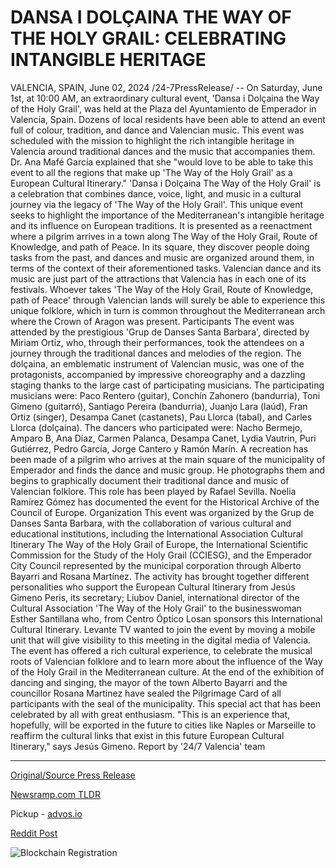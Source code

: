 # DANSA I DOLÇAINA THE WAY OF THE HOLY GRAIL: CELEBRATING INTANGIBLE HERITAGE

VALENCIA, SPAIN, June 02, 2024 /24-7PressRelease/ -- On Saturday, June 1st, at 10:00 AM, an extraordinary cultural event, 'Dansa i Dolçaina the Way of the Holy Grail', was held at the Plaza del Ayuntamiento de Emperador in Valencia, Spain. Dozens of local residents have been able to attend an event full of colour, tradition, and dance and Valencian music.  This event was scheduled with the mission to highlight the rich intangible heritage in Valencia around traditional dances and the music that accompanies them.  Dr. Ana Mafé García explained that she "would love to be able to take this event to all the regions that make up 'The Way of the Holy Grail' as a European Cultural Itinerary."  'Dansa i Dolçaina The Way of the Holy Grail' is a celebration that combines dance, voice, light, and music in a cultural journey via the legacy of 'The Way of the Holy Grail'. This unique event seeks to highlight the importance of the Mediterranean's intangible heritage and its influence on European traditions.  It is presented as a reenactment where a pilgrim arrives in a town along The Way of the Holy Grail, Route of Knowledge, and path of Peace. In its square, they discover people doing tasks from the past, and dances and music are organized around them, in terms of the context of their aforementioned tasks.  Valencian dance and its music are just part of the attractions that Valencia has in each one of its festivals. Whoever takes 'The Way of the Holy Grail, Route of Knowledge, path of Peace' through Valencian lands will surely be able to experience this unique folklore, which in turn is common throughout the Mediterranean arch where the Crown of Aragon was present.  Participants The event was attended by the prestigious 'Grup de Danses Santa Barbara', directed by Miriam Ortiz, who, through their performances, took the attendees on a journey through the traditional dances and melodies of the region.  The dolçaina, an emblematic instrument of Valencian music, was one of the protagonists, accompanied by impressive choreography and a dazzling staging thanks to the large cast of participating musicians.  The participating musicians were: Paco Rentero (guitar), Conchín Zahonero (bandurria), Toni Gimeno (guitarró), Santiago Pereira (bandurria), Juanjo Lara (laúd), Fran Ortiz (singer), Desampa Canet (castanets), Pau Llorca (tabal), and Carles Llorca (dolçaina).  The dancers who participated were: Nacho Bermejo, Amparo B, Ana Díaz, Carmen Palanca, Desampa Canet, Lydia Vautrin, Puri Gutiérrez, Pedro García, Jorge Cantero y Ramón Marín.  A recreation has been made of a pilgrim who arrives at the main square of the municipality of Emperador and finds the dance and music group. He photographs them and begins to graphically document their traditional dance and music of Valencian folklore. This role has been played by Rafael Sevilla. Noelia Ramírez Gómez has documented the event for the Historical Archive of the Council of Europe.  Organization This event was organized by the Grup de Danses Santa Barbara, with the collaboration of various cultural and educational institutions, including the International Association Cultural Itinerary The Way of the Holy Grail of Europe, the International Scientific Commission for the Study of the Holy Grail (CCIESG), and the Emperador City Council represented by the municipal corporation through Alberto Bayarri and Rosana Martínez.  The activity has brought together different personalities who support the European Cultural Itinerary from Jesús Gimeno Peris, its secretary; Liubov Daniel, international director of the Cultural Association 'The Way of the Holy Grail' to the businesswoman Esther Santillana who, from Centro Óptico Losan sponsors this International Cultural Itinerary.  Levante TV wanted to join the event by moving a mobile unit that will give visibility to this meeting in the digital media of Valencia.  The event has offered a rich cultural experience, to celebrate the musical roots of Valencian folklore and to learn more about the influence of the Way of the Holy Grail in the Mediterranean culture.   At the end of the exhibition of dancing and singing, the mayor of the town Alberto Bayarri and the councillor Rosana Martinez have sealed the Pilgrimage Card of all participants with the seal of the municipality. This special act that has been celebrated by all with great enthusiasm.  "This is an experience that, hopefully, will be exported in the future to cities like Naples or Marseille to reaffirm the cultural links that exist in this future European Cultural Itinerary," says Jesús Gimeno.  Report by '24/7 Valencia' team 

---

[Original/Source Press Release](https://www.24-7pressrelease.com/press-release/511371/dansa-i-dol%C3%87aina-the-way-of-the-holy-grail-celebrating-intangible-heritage)
                    

[Newsramp.com TLDR](https://newsramp.com/curated-news/celebrating-valencian-folklore-dansa-i-dolcaina-the-way-of-the-holy-grail/a7350e416adf9fe9df90b387832b3381) 


Pickup - [advos.io](https://advos.io/en/celebrating-intangible-heritage-dansa-i-dolcaina-the-way-of-the-holy-grail-event-shines-spotlight-on-valencian-culture/20243601)
 



[Reddit Post](https://www.reddit.com/r/eventNews/comments/1d70pbp/celebrating_valencian_folklore_dansa_i_dolçaina/) 



![Blockchain Registration](https://cdn.newsramp.app/24-7PressRelease/qrcode/246/2/noon3hH0.webp)